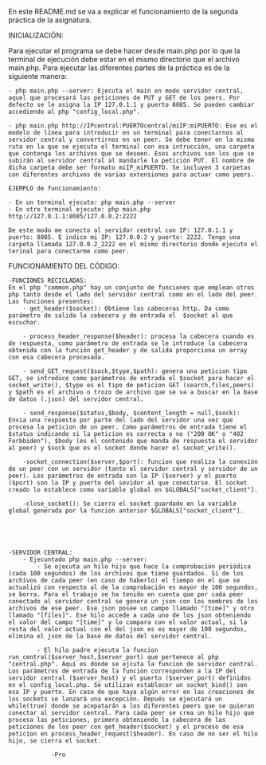 En este README.md se va a explicar el funcionamiento de la segunda práctica de la asignatura.

INICIALIZACIÓN:

Para ejecutar el programa se debe hacer desde main.php por lo que la terminal de ejecución debe estar en el mismo directorio que el archivo main.php. Para ejecutar las diferentes partes de la práctica es de la siguiente manera:

    - php main.php --server: Ejecuta el main en modo servidor central, aquel que procesará las peticiones de PUT y GET de los peers. Por defecto se le asigna la IP 127.0.1.1 y puerto 8085. Se pueden cambiar accediendo al php "config_local.php".

    - php main.php http://IPcentral:PUERTOcentral/miIP:miPUERTO: Ese es el modelo de línea para introducir en un terminal para conectarnos al servidor central y convertirnos en un peer. Se debe tener en la misma ruta en la que se ejecuta el terminal con esa intrucción, una carpeta que contenga los archivos que se deseen. Esos archivos son los que se subirán al servidor central al mandarle la petición PUT. El nombre de dicha carpeta debe ser formato miIP_miPUERTO. Se incluyen 3 carpetas con diferentes archivos de varias extensiones para actuar como peers.

    EJEMPLO de funcionamiento:

    - En un terminal ejecuto: php main.php --server  
    - En otro terminal ejecuto: php main.php http://127.0.1.1:8085/127.0.0.2:2222

    De este modo me conecto al servidor central con IP: 127.0.1.1 y puerto: 8085. E indico mi IP: 127.0.0.2 y puerto: 2222. Tengo una carpeta llamada 127.0.0.2_2222 en el mismo directorio donde ejecuto el terinal para conectarme como peer.

FUNCIONAMIENTO DEL CÓDIGO:

    -FUNCIONES RECICLADAS:
    En el php "common.php" hay un conjunto de funciones que emplean otros php tanto desde el lado del servidor central como en el lado del peer. Las funciones presentes:
        - get_header($socket): Obtiene las cabeceras http. Da como parámetro de salida la cebecera y de entrada el  $socket al que escuchar.

        - process_header_response($header): procesa la cabecera cuando es de respuesta, como parámetro de entrada se le introduce la cabecera obtenida con la función get_header y de salida proporciona un array con esa cabecera procesada.

        - send_GET_request($sock,$type,$path): genera una peticion tipo GET, se introduce como parámetros de entrada el $socket para hacer el socket_write(), $type es el tipo de peticion GET (search,files,peers) y $path es el archivo o trozo de archivo que se va a buscar en la base de datos (.json) del servidor central.

        - send_response($status,$body, $content_length = null,$sock): Envia una respuesta por parte del lado del servidor una vez que procesa la peticion de un peer. Como parámetros de entrada tiene el $status indicando si la peticion es correcta o no ("200 OK" o "402 Forbbiden"), $body (es el contenido que manda de respuesta el servidor al peer) y $sock que es el socket donde hacer el socket_write().

        -socket_connection($server,$port): funcion que realiza la conexión de un peer con un servidor (tanto el servidor central y servidor de un peer). Los parámetros de entrada son la IP ($server) y el puerto ($port) son la IP y puerto del sevidor al que conectarse. El socket creado lo establece como variable global en $GLOBALS["socket_client"].

        -close_socket(): Se cierra el socket guardado en la variable global generada por la funcion anterior $GLOBALS["socket_client"].





    -SERVIDOR CENTRAL: 
        - Ejecuntado php main.php --server: 
            - Se ejecuta un hilo hijo que hace la comprobación periódica (cada 100 segundos) de los archivos que tiene guardados. Si de los archivos de cada peer (en caso de haberlo) el tiempo en el que se actualizó con respecto al de la comprobación es mayor de 100 segundos, se borra. Para el trabajo se ha tenido en cuenta que por cada peer conectado al servidor central se genera un json con los nombres de los archivos de ese peer. Ese json posee un campo llamado "[time]" y otro llamado "[files]". Ese hilo accede a cada uno de los json obteniendo el valor del campo "[time]" y lo compara con el valor actual, si la resta del valor actual con el del json es es mayor de 100 segundos, elimina el json de la base de datos del servidor central.

            - El hilo padre ejecuta la funcion run_central($server_host,$server_port) que pertenece al php "central.php". Aquí es donde se ejcuta la funcion de servidor central. Los parámetros de entrada de la función corresponden a la IP del servidor central ($server_host) y el puerto ($server_port) definidos en el config_local.php. Se utilizan establecer un socket_bind() son esa IP y puerto. En caso de que haya algún error en las creaciones de los sockets se lanzará una excepción. Depués se ejecutará un while(true) donde se acepatarán a los diferentes peers que se quieran conectar al servidor central. Para cada peer se crea un hilo hijo que procesa las peticiones, primero obteniendo la cabecera de las peticiones de los peer con get_header($socket) y el proceso de esa peticion en process_header_request($header). En caso de no ser el hilo hijo, se cierra el socket.

                -Pro


     
    
